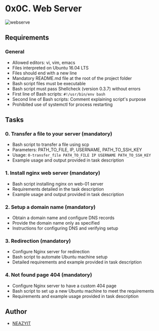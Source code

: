 # 0x0C. Web Server

![webserve](https://github.com/NEAZYIT/alx-system_engineering-devops/assets/121446147/27f3bf22-10c7-4289-b998-13f409422a06)

## Requirements

### General
- Allowed editors: vi, vim, emacs
- Files interpreted on Ubuntu 16.04 LTS
- Files should end with a new line
- Mandatory README.md file at the root of the project folder
- Bash script files must be executable
- Bash script must pass Shellcheck (version 0.3.7) without errors
- First line of Bash scripts: `#!/usr/bin/env bash`
- Second line of Bash scripts: Comment explaining script's purpose
- Prohibited use of systemctl for process restarting


## Tasks

### 0. Transfer a file to your server (mandatory)
- Bash script to transfer a file using scp
- Parameters: PATH_TO_FILE, IP, USERNAME, PATH_TO_SSH_KEY
- Usage: `0-transfer_file PATH_TO_FILE IP USERNAME PATH_TO_SSH_KEY`
- Example usage and output provided in task description

### 1. Install nginx web server (mandatory)
- Bash script installing nginx on web-01 server
- Requirements detailed in the task description
- Example usage and output provided in task description

### 2. Setup a domain name (mandatory)
- Obtain a domain name and configure DNS records
- Provide the domain name only as specified
- Instructions for configuring DNS and verifying setup

### 3. Redirection (mandatory)
- Configure Nginx server for redirection
- Bash script to automate Ubuntu machine setup
- Detailed requirements and example provided in task description

### 4. Not found page 404 (mandatory)
- Configure Nginx server to have a custom 404 page
- Bash script to set up a new Ubuntu machine to meet the requirements
- Requirements and example usage provided in task description

## Author
- [NEAZYIT](https://github.com/NEAZYIT)